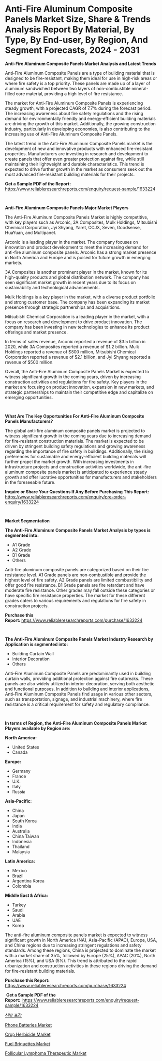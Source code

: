 <p><h1>Anti-Fire Aluminum Composite Panels Market Size, Share & Trends Analysis Report By Material, By Type, By End-user, By Region, And Segment Forecasts, 2024 - 2031</h1></p><p><strong>Anti-Fire Aluminum Composite Panels Market Analysis and Latest Trends</strong></p>
<p><p>Anti-Fire Aluminum Composite Panels are a type of building material that is designed to be fire-resistant, making them ideal for use in high-risk areas or where fire safety is a top priority. These panels are made up of a layer of aluminum sandwiched between two layers of non-combustible mineral-filled core material, providing a high level of fire resistance.</p><p>The market for Anti-Fire Aluminum Composite Panels is experiencing steady growth, with a projected CAGR of 7.7% during the forecast period. The increasing awareness about fire safety regulations and the rising demand for environmentally friendly and energy-efficient building materials are driving the growth of this market. Additionally, the growing construction industry, particularly in developing economies, is also contributing to the increasing use of Anti-Fire Aluminum Composite Panels.</p><p>The latest trend in the Anti-Fire Aluminum Composite Panels market is the development of new and innovative products with enhanced fire-resistant properties. Manufacturers are investing in research and development to create panels that offer even greater protection against fire, while still maintaining their lightweight and durable characteristics. This trend is expected to drive further growth in the market as consumers seek out the most advanced fire-resistant building materials for their projects.</p></p>
<p><strong>Get a Sample PDF of the Report:&nbsp;</strong> <a href="https://www.reliableresearchreports.com/enquiry/request-sample/1633224">https://www.reliableresearchreports.com/enquiry/request-sample/1633224</a></p>
<p>&nbsp;</p>
<p><strong>Anti-Fire Aluminum Composite Panels Major Market Players</strong></p>
<p><p>The Anti-Fire Aluminum Composite Panels Market is highly competitive, with key players such as Arconic, 3A Composites, Mulk Holdings, Mitsubishi Chemical Corporation, Jyi Shyang, Yaret, CCJX, Seven, Goodsense, HuaYuan, and Multipanel.</p><p>Arconic is a leading player in the market. The company focuses on innovation and product development to meet the increasing demand for anti-fire aluminum composite panels. Arconic has a strong market presence in North America and Europe and is poised for future growth in emerging markets.</p><p>3A Composites is another prominent player in the market, known for its high-quality products and global distribution network. The company has seen significant market growth in recent years due to its focus on sustainability and technological advancements.</p><p>Mulk Holdings is a key player in the market, with a diverse product portfolio and strong customer base. The company has been expanding its market presence through strategic partnerships and acquisitions.</p><p>Mitsubishi Chemical Corporation is a leading player in the market, with a focus on research and development to drive product innovation. The company has been investing in new technologies to enhance its product offerings and market presence.</p><p>In terms of sales revenue, Arconic reported a revenue of $3.5 billion in 2020, while 3A Composites reported a revenue of $1.2 billion. Mulk Holdings reported a revenue of $800 million, Mitsubishi Chemical Corporation reported a revenue of $2.1 billion, and Jyi Shyang reported a revenue of $500 million.</p><p>Overall, the Anti-Fire Aluminum Composite Panels Market is expected to witness significant growth in the coming years, driven by increasing construction activities and regulations for fire safety. Key players in the market are focusing on product innovation, expansion in new markets, and strategic partnerships to maintain their competitive edge and capitalize on emerging opportunities.</p></p>
<p>&nbsp;</p>
<p><strong>What Are The Key Opportunities For Anti-Fire Aluminum Composite Panels Manufacturers?</strong></p>
<p><p>The global anti-fire aluminum composite panels market is projected to witness significant growth in the coming years due to increasing demand for fire-resistant construction materials. The market is expected to be driven by stringent building safety regulations and growing awareness regarding the importance of fire safety in buildings. Additionally, the rising preferences for sustainable and energy-efficient building materials will further propel the market growth. With increasing investments in infrastructure projects and construction activities worldwide, the anti-fire aluminum composite panels market is anticipated to experience steady growth and offer lucrative opportunities for manufacturers and stakeholders in the foreseeable future.</p></p>
<p><strong>Inquire or Share Your Questions If Any Before Purchasing This Report:</strong> <a href="https://www.reliableresearchreports.com/enquiry/pre-order-enquiry/1633224">https://www.reliableresearchreports.com/enquiry/pre-order-enquiry/1633224</a></p>
<p>&nbsp;</p>
<p><strong>Market Segmentation</strong></p>
<p><strong>The Anti-Fire Aluminum Composite Panels Market Analysis by types is segmented into:</strong></p>
<p><ul><li>A1 Grade</li><li>A2 Grade</li><li>B1 Grade</li><li>Others</li></ul></p>
<p><p>Anti-fire aluminum composite panels are categorized based on their fire resistance level. A1 Grade panels are non-combustible and provide the highest level of fire safety. A2 Grade panels are limited combustibility and offer good fire resistance. B1 Grade panels are fire retardant and have moderate fire resistance. Other grades may fall outside these categories or have specific fire resistance properties. The market for these different grades caters to various requirements and regulations for fire safety in construction projects.</p></p>
<p><strong>Purchase this Report:&nbsp;</strong><a href="https://www.reliableresearchreports.com/purchase/1633224">https://www.reliableresearchreports.com/purchase/1633224</a></p>
<p>&nbsp;</p>
<p><strong>The Anti-Fire Aluminum Composite Panels Market Industry Research by Application is segmented into:</strong></p>
<p><ul><li>Building Curtain Wall</li><li>Interior Decoration</li><li>Others</li></ul></p>
<p><p>Anti-Fire Aluminum Composite Panels are predominantly used in building curtain walls, providing additional protection against fire outbreaks. These panels are also widely utilized in interior decoration, serving both aesthetic and functional purposes. In addition to building and interior applications, Anti-Fire Aluminum Composite Panels find usage in various other sectors, such as transportation, signage, and industrial machinery, where fire resistance is a critical requirement for safety and regulatory compliance.</p></p>
<p>&nbsp;</p>
<p><strong>In terms of Region, the Anti-Fire Aluminum Composite Panels Market Players available by Region are:</strong></p>
<p>
    <p> <strong> North America: </strong>
        <ul>
            <li>United States</li>
            <li>Canada</li>
        </ul>
        </p> 
    <p> <strong> Europe: </strong>
        <ul>
            <li>Germany</li>
            <li>France</li>
            <li>U.K.</li>
            <li>Italy</li>
            <li>Russia</li>
        </ul>
        </p> 
    <p> <strong> Asia-Pacific: </strong>
        <ul>
            <li>China</li>
            <li>Japan</li>
            <li>South Korea</li>
            <li>India</li>
            <li>Australia</li>
            <li>China Taiwan</li>
            <li>Indonesia</li>
            <li>Thailand</li>
            <li>Malaysia</li>
        </ul>
        </p> 
    <p> <strong> Latin America: </strong>
        <ul>
            <li>Mexico</li>
            <li>Brazil</li>
            <li>Argentina Korea</li>
            <li>Colombia</li>
        </ul>
        </p> 
    <p> <strong> Middle East & Africa: </strong>
        <ul>
            <li>Turkey</li>
            <li>Saudi</li>
            <li>Arabia</li>
            <li>UAE</li>
            <li>Korea</li>
        </ul>
    </p>
    </p>
<p><p>The anti-fire aluminum composite panels market is expected to witness significant growth in North America (NA), Asia-Pacific (APAC), Europe, USA, and China regions due to increasing stringent regulations and safety standards. Among these regions, China is projected to dominate the market with a market share of 35%, followed by Europe (25%), APAC (20%), North America (15%), and USA (5%). This trend is attributed to the rapid urbanization and construction activities in these regions driving the demand for fire-resistant building materials.</p></p>
<p><strong>Purchase this Report: </strong><a href="https://www.reliableresearchreports.com/purchase/1633224">https://www.reliableresearchreports.com/purchase/1633224</a></p>
<p>&nbsp;<strong>Get a Sample PDF of the Report:&nbsp;&nbsp;</strong><a href="https://www.reliableresearchreports.com/enquiry/request-sample/1633224">https://www.reliableresearchreports.com/enquiry/request-sample/1633224</a></p>
<p><strong></strong></p>
<p><p><a href="https://github.com/laholand/Market-Research-Report-List-2/blob/main/5274534186256.md">신발 포장</a></p><p><a href="https://view.publitas.com/reportprime-1/phone-batteries-market-furnish-information-about-market-size-market-share-market-dynamics-and-projections-spanning-from-2024-to-2031/">Phone Batteries Market</a></p><p><a href="https://rainy-horn-d69.notion.site/Crop-Herbicide-Market-Growth-Market-Trends-COVID-19-Impact-and-Forecasts-for-period-from-2024-2-20dde8a606984c758578ea5d1fc20d37">Crop Herbicide Market</a></p><p><a href="https://view.publitas.com/reportprime-1/fuel-briquettes-market-size-market-trends-and-growth-outlook-forecasted-for-period-from-2024-to-2031/">Fuel Briquettes Market</a></p><p><a href="https://woozy-pyroraptor-a1f.notion.site/Follicular-Lymphoma-Therapeutic-Market-Research-Report-Reveals-The-Latest-Trends-And-Opportunities-o-5f50c99e5a6c491d90dd1bedcee70a17">Follicular Lymphoma Therapeutic Market</a></p></p>